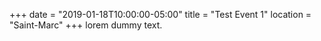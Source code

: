 +++
date = "2019-01-18T10:00:00-05:00"
title = "Test Event 1"
location = "Saint-Marc"
+++
lorem dummy text.